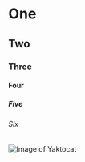 # One
## Two
### Three
#### Four
##### Five
###### Six

![Image of Yaktocat](https://octodex.github.com/images/yaktocat.png)
